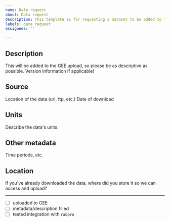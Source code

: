 ```yaml
---
name: Data request
about: Data request
description: This template is for requesting a dataset to be added to the rabpro gee catalog.
labels: data request
assignees: ''

---
```


## Description

This will be added to the GEE upload, so please be as descriptive as possible. Version information if applicable!

## Source

Location of the data (url, ftp, etc.)
Date of download

## Units

Describe the data's units.

## Other metadata

Time periods, etc.

## Location

If you've already downloaded the data, where did you store it so we can access and upload?

-----

* [ ] uploaded to GEE
* [ ] metadata/description filled
* [ ] tested integration with `rabpro`
